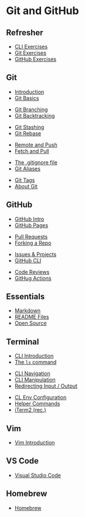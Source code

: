 # Git and GitHub

## Refresher

- [CLI Exercises](./mds/cli-exercise.md)
- [Git Exercises](./mds/git-project.md)
- [GitHub Exercises](./mds/gh-exercise.md)
<!-- - [GitHub Repository](./mds/gh-repo-todos.md) -->

## Git

- [Introduction](./mds/git-intro.md)
- [Git Basics](./mds/git-basics.md)

<div></div>

- [Git Branching](./mds/git-branching.md)
- [Git Backtracking](./mds/git-backtracking.md)

<div></div>

- [Git Stashing](./mds/git-stashing.md)
- [Git Rebase](./mds/git-rebase.md)

<div></div>

- [Remote and Push](./mds/git-remote-push.md)
- [Fetch and Pull](./mds/git-fetch-pull.md)

<div></div>

- [The .gitignore file](./mds/git-ignore.md)
- [Git Aliases](./mds/git-aliases.md)

<div></div>

- [Git Tags](./mds/git-tags.md)
- [About Git](./mds/about-git.md)

## GitHub

- [GitHub Intro](./mds/github-intro.md)
- [GitHub Pages](./mds/github-pages.md)

<div></div>

- [Pull Requests](./mds/pull-requests.md)
- [Forking a Repo](./mds/forking.md)

<div></div>

- [Issues & Projects](./mds/github-issues-projects.md)
- [GitHub CLI](./mds/github-cli.md)

<div></div>

- [Code Reviews](https://google.github.io/eng-practices/)
- [GitHug Actions](./mds/github-actions.md)

## Essentials

- [Markdown](./mds/markdown.md)
- [README Files](./mds/readme-files.md)
- [Open Source](./mds/open-source.md)

## Terminal

- [CLI Introduction](./mds/command-line-interface.md)
- [The `ls` command](./mds/cli-ls.md)

<div></div>

- [CLI Navigation](./mds/cli-navigation.md)
- [CLI Manipulation](./mds/cli-manipulation.md)
- [Redirecting Input / Output](./mds/cli-redirect.md)

<div></div>

- [CL Env Configuration](./mds/cl-env-config.md)
- [Helper Commands](./mds/cli-helper-commands.md)
- [iTerm2 (rec.)](https://iterm2.com/)

## Vim

- [Vim Introduction](./mds/vim.md)

## VS Code

- [Visual Studio Code](./mds/vscode.md)

## Homebrew

- [Homebrew](./mds/brew.md)
